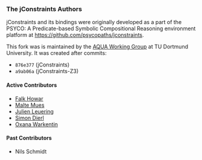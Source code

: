 ### The jConstraints Authors

jConstraints and its bindings were originally developed as a part of the PSYCO: A Predicate-based Symbolic Compositional
Reasoning environment platform at https://github.com/psycopaths/jconstraints.

This fork was is maintained by the [AQUA Working Group](http://aqua.engineering/) at TU Dortmund University.
It was created after commits:
* `876e377` (jConstraints)
* `a9ab06a` (jConstraints-Z3)

#### Active Contributors

* [Falk Howar](mailto:falk.howar@tu-dortmund.de)
* [Malte Mues](mailto:mail.mues@gmail.com)
* [Julien Leuering](mailto:julien.leuering@tu-dortmund.de)
* [Simon Dierl](mailto:simon.dierl@cs.tu-dortmund.de)
* [Oxana Warkentin](mailto:oxana.warkentin@tu-dortmund.de)

#### Past Contributors

* Nils Schmidt
